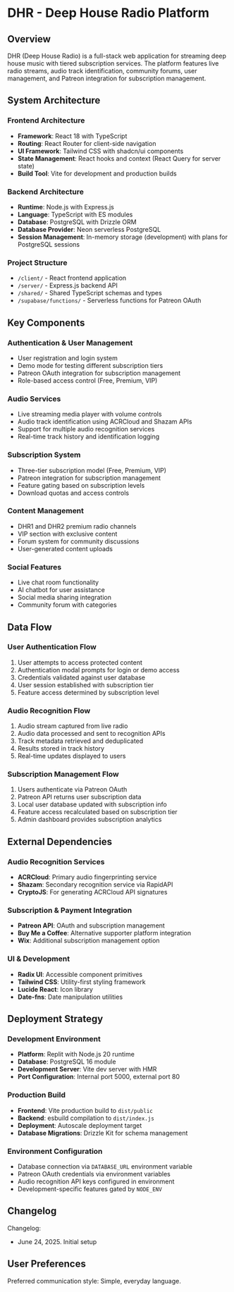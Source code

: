 # DHR - Deep House Radio Platform

## Overview

DHR (Deep House Radio) is a full-stack web application for streaming deep house music with tiered subscription services. The platform features live radio streams, audio track identification, community forums, user management, and Patreon integration for subscription management.

## System Architecture

### Frontend Architecture
- **Framework**: React 18 with TypeScript
- **Routing**: React Router for client-side navigation
- **UI Framework**: Tailwind CSS with shadcn/ui components
- **State Management**: React hooks and context (React Query for server state)
- **Build Tool**: Vite for development and production builds

### Backend Architecture
- **Runtime**: Node.js with Express.js
- **Language**: TypeScript with ES modules
- **Database**: PostgreSQL with Drizzle ORM
- **Database Provider**: Neon serverless PostgreSQL
- **Session Management**: In-memory storage (development) with plans for PostgreSQL sessions

### Project Structure
- `/client/` - React frontend application
- `/server/` - Express.js backend API
- `/shared/` - Shared TypeScript schemas and types
- `/supabase/functions/` - Serverless functions for Patreon OAuth

## Key Components

### Authentication & User Management
- User registration and login system
- Demo mode for testing different subscription tiers
- Patreon OAuth integration for subscription management
- Role-based access control (Free, Premium, VIP)

### Audio Services
- Live streaming media player with volume controls
- Audio track identification using ACRCloud and Shazam APIs
- Support for multiple audio recognition services
- Real-time track history and identification logging

### Subscription System
- Three-tier subscription model (Free, Premium, VIP)
- Patreon integration for subscription management
- Feature gating based on subscription levels
- Download quotas and access controls

### Content Management
- DHR1 and DHR2 premium radio channels
- VIP section with exclusive content
- Forum system for community discussions
- User-generated content uploads

### Social Features
- Live chat room functionality
- AI chatbot for user assistance
- Social media sharing integration
- Community forum with categories

## Data Flow

### User Authentication Flow
1. User attempts to access protected content
2. Authentication modal prompts for login or demo access
3. Credentials validated against user database
4. User session established with subscription tier
5. Feature access determined by subscription level

### Audio Recognition Flow
1. Audio stream captured from live radio
2. Audio data processed and sent to recognition APIs
3. Track metadata retrieved and deduplicated
4. Results stored in track history
5. Real-time updates displayed to users

### Subscription Management Flow
1. Users authenticate via Patreon OAuth
2. Patreon API returns user subscription data
3. Local user database updated with subscription info
4. Feature access recalculated based on subscription tier
5. Admin dashboard provides subscription analytics

## External Dependencies

### Audio Recognition Services
- **ACRCloud**: Primary audio fingerprinting service
- **Shazam**: Secondary recognition service via RapidAPI
- **CryptoJS**: For generating ACRCloud API signatures

### Subscription & Payment Integration
- **Patreon API**: OAuth and subscription management
- **Buy Me a Coffee**: Alternative supporter platform integration
- **Wix**: Additional subscription management option

### UI & Development
- **Radix UI**: Accessible component primitives
- **Tailwind CSS**: Utility-first styling framework
- **Lucide React**: Icon library
- **Date-fns**: Date manipulation utilities

## Deployment Strategy

### Development Environment
- **Platform**: Replit with Node.js 20 runtime
- **Database**: PostgreSQL 16 module
- **Development Server**: Vite dev server with HMR
- **Port Configuration**: Internal port 5000, external port 80

### Production Build
- **Frontend**: Vite production build to `dist/public`
- **Backend**: esbuild compilation to `dist/index.js`
- **Deployment**: Autoscale deployment target
- **Database Migrations**: Drizzle Kit for schema management

### Environment Configuration
- Database connection via `DATABASE_URL` environment variable
- Patreon OAuth credentials via environment variables
- Audio recognition API keys configured in environment
- Development-specific features gated by `NODE_ENV`

## Changelog

Changelog:
- June 24, 2025. Initial setup

## User Preferences

Preferred communication style: Simple, everyday language.